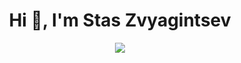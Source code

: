 <h1 align="center">Hi 👋, I'm Stas Zvyagintsev</h1>

<p align="center"><img src="https://user-images.githubusercontent.com/124485867/232560059-4fd918bb-e43e-4fa9-bc9b-937f83b51b1b.png"/></p>
